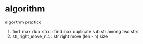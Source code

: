 algorithm
=========

algorithm practice

1. find_max_dup_str.c : find max duplicate sub str among two strs
2. str_right_move_n.c : str right move (len - n) size
